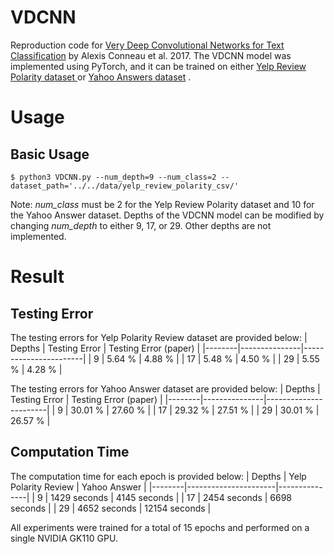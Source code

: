 
# VDCNN
Reproduction code for [Very Deep Convolutional Networks for Text Classification](https://arxiv.org/pdf/1606.01781.pdf "VDCNN for Text Classification") by Alexis Conneau et al. 2017. The VDCNN model was implemented using PyTorch, and it can be trained on either [Yelp Review Polarity dataset ](https://www.kaggle.com/irustandi/yelp-review-polarity/version/1 "Yelp Review Polarity dataset") or [Yahoo Answers dataset](https://www.kaggle.com/soumikrakshit/yahoo-answers-dataset "Yahoo Answers")  .

# Usage

## Basic Usage

```
$ python3 VDCNN.py --num_depth=9 --num_class=2 --dataset_path='../../data/yelp_review_polarity_csv/'
```
Note: *num_class* must be 2 for the Yelp Review Polarity dataset and 10 for the Yahoo Answer dataset. Depths of the VDCNN model can be modified by changing *num_depth* to either 9, 17, or 29. Other depths are not implemented.

# Result

## Testing Error

The testing errors for Yelp Polarity Review dataset are provided below:
| Depths | Testing Error | Testing Error (paper) |
|--------|---------------|-----------------------|
| 9      | 5.64 %        | 4.88 %                |
| 17     | 5.48 %        | 4.50 %                |
| 29     | 5.55 %        | 4.28 %                |


The testing errors for Yahoo Answer dataset are provided below:
| Depths | Testing Error | Testing Error (paper) |
|--------|---------------|-----------------------|
| 9      | 30.01 %       | 27.60 %               |
| 17     | 29.32 %       | 27.51 %               |
| 29     | 30.01 %       | 26.57 %               |


## Computation Time

The computation time for each epoch is provided below:
| Depths | Yelp Polarity Review | Yahoo Answer  |
|--------|----------------------|---------------|
| 9      | 1429 seconds         | 4145 seconds  |
| 17     | 2454 seconds         | 6698 seconds  |
| 29     | 4652 seconds         | 12154 seconds |

All experiments were trained for a total of 15 epochs and performed on a single NVIDIA GK110 GPU.